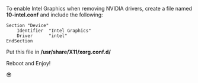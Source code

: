 To enable Intel Graphics when removing NVIDIA drivers, create a file named <b>10-intel.conf</b> and include the following:

	Section "Device"
   		Identifier  "Intel Graphics"
   		Driver      "intel"
	EndSection
	
Put this file in <b>/usr/share/X11/xorg.conf.d/</b>

Reboot and Enjoy!

:sunglasses:
